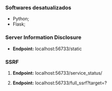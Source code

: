 ### Softwares desatualizados
- Python;
- Flask;

### Server Information Disclosure 
- **Endpoint:** localhost:56733/static

### SSRF
1. **Endpoint:** localhost:56733/service_status/<backdoor>

2. **Endpoint:** localhost:56733/full_ssrf?target=<backdoor>?